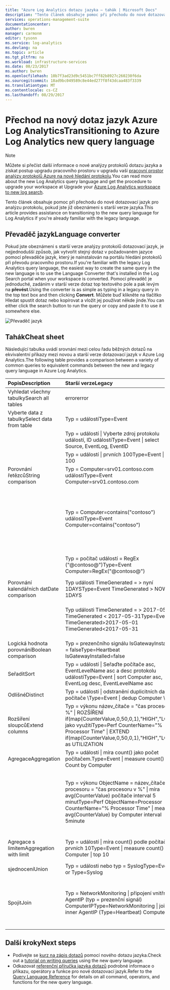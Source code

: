 ```yaml
---
title: "Azure Log Analytics dotazu jazyka – tahák | Microsoft Docs"
description: "Tento článek obsahuje pomoc při přechodu do nové dotazovací jazyk pro analýzu protokolu, pokud jste již obeznámeni s starší verze jazyka."
services: operations-management-suite
documentationcenter: 
author: bwren
manager: carmonm
editor: tysonn
ms.service: log-analytics
ms.devlang: na
ms.topic: article
ms.tgt_pltfrm: na
ms.workload: infrastructure-services
ms.date: 08/23/2017
ms.author: bwren
ms.openlocfilehash: 10b7f3ad23d9c5451bc7ff82b8927c260230f6da
ms.sourcegitcommit: 18ad9bc049589c8e44ed277f8f43dcaa483f3339
ms.translationtype: MT
ms.contentlocale: cs-CZ
ms.lasthandoff: 08/29/2017
---
```

# <a name="transitioning-to-azure-log-analytics-new-query-language"></a><span data-ttu-id="3b825-103">Přechod na nový dotaz jazyk Azure Log Analytics</span><span class="sxs-lookup"><span data-stu-id="3b825-103">Transitioning to Azure Log Analytics new query language</span></span>

> [!NOTE]
> <span data-ttu-id="3b825-104">Můžete si přečíst další informace o nové analýzy protokolů dotazu jazyka a získat postup upgradu pracovního prostoru v upgradu vaší [pracovní prostor analýzy protokolů Azure na nové hledání protokolu](log-analytics-log-search-upgrade.md).</span><span class="sxs-lookup"><span data-stu-id="3b825-104">You can read more about the new Log Analytics query language and get the procedure to upgrade your workspace at Upgrade your [Azure Log Analytics workspace to new log search](log-analytics-log-search-upgrade.md).</span></span>

<span data-ttu-id="3b825-105">Tento článek obsahuje pomoc při přechodu do nové dotazovací jazyk pro analýzu protokolu, pokud jste již obeznámeni s starší verze jazyka.</span><span class="sxs-lookup"><span data-stu-id="3b825-105">This article provides assistance on transitioning to the new query language for Log Analytics if you're already familiar with the legacy language.</span></span>

## <a name="language-converter"></a><span data-ttu-id="3b825-106">Převaděč jazyk</span><span class="sxs-lookup"><span data-stu-id="3b825-106">Language converter</span></span>

<span data-ttu-id="3b825-107">Pokud jste obeznámeni s starší verze analýzy protokolů dotazovací jazyk, je nejjednodušší způsob, jak vytvořit stejný dotaz v požadovaném jazyce pomocí převaděče jazyk, který je nainstalován na portálu hledání protokolů při převodu pracovního prostoru.</span><span class="sxs-lookup"><span data-stu-id="3b825-107">If you're familiar with the legacy Log Analytics query language, the easiest way to create the same query in the new language is to use the Language Converter that's installed in the Log Search portal when your workspace is converted.</span></span>  <span data-ttu-id="3b825-108">Pomocí převaděč je jednoduché, zadáním v starší verze dotaz top textového pole a pak levým na **převést**.</span><span class="sxs-lookup"><span data-stu-id="3b825-108">Using the converter is as simple as typing in a legacy query in the top text box and then clicking **Convert**.</span></span>  <span data-ttu-id="3b825-109">Můžete buď klikněte na tlačítko Hledat spustit dotaz nebo kopírovat a vložit jej používat někde jinde.</span><span class="sxs-lookup"><span data-stu-id="3b825-109">You can either click the search button to run the query or copy and paste it to use it somewhere else.</span></span>

![Převaděč jazyk](media/log-analytics-log-search-upgrade/language-converter.png)


## <a name="cheat-sheet"></a><span data-ttu-id="3b825-111">Tahák</span><span class="sxs-lookup"><span data-stu-id="3b825-111">Cheat sheet</span></span>

<span data-ttu-id="3b825-112">Následující tabulka uvádí srovnání mezi celou řadu běžných dotazů na ekvivalentní příkazy mezi novou a starší verze dotazovací jazyk v Azure Log Analytics.</span><span class="sxs-lookup"><span data-stu-id="3b825-112">The following table provides a comparison between a variety of common queries to equivalent commands between the new and legacy query language in Azure Log Analytics.</span></span>

| <span data-ttu-id="3b825-113">Popis</span><span class="sxs-lookup"><span data-stu-id="3b825-113">Description</span></span> | <span data-ttu-id="3b825-114">Starší verze</span><span class="sxs-lookup"><span data-stu-id="3b825-114">Legacy</span></span> | <span data-ttu-id="3b825-115">Nový</span><span class="sxs-lookup"><span data-stu-id="3b825-115">new</span></span> |
|:--|:--|:--|
| <span data-ttu-id="3b825-116">Vyhledat všechny tabulky</span><span class="sxs-lookup"><span data-stu-id="3b825-116">Search all tables</span></span>      | <span data-ttu-id="3b825-117">error</span><span class="sxs-lookup"><span data-stu-id="3b825-117">error</span></span> | <span data-ttu-id="3b825-118">hledání "error" (ne velká a malá písmena)</span><span class="sxs-lookup"><span data-stu-id="3b825-118">search "error"  (not case sensitive)</span></span> |
| <span data-ttu-id="3b825-119">Vyberte data z tabulky</span><span class="sxs-lookup"><span data-stu-id="3b825-119">Select data from table</span></span> | <span data-ttu-id="3b825-120">Typ = událostí</span><span class="sxs-lookup"><span data-stu-id="3b825-120">Type=Event</span></span> |  <span data-ttu-id="3b825-121">Událost</span><span class="sxs-lookup"><span data-stu-id="3b825-121">Event</span></span> |
|                        | <span data-ttu-id="3b825-122">Typ = událostí &#124; Vyberte zdroj protokolu událostí, ID události</span><span class="sxs-lookup"><span data-stu-id="3b825-122">Type=Event &#124; select Source, EventLog, EventID</span></span> | <span data-ttu-id="3b825-123">Událost &#124; Zdroj protokolu událostí, EventID projektu</span><span class="sxs-lookup"><span data-stu-id="3b825-123">Event &#124; project Source, EventLog, EventID</span></span> |
|                        | <span data-ttu-id="3b825-124">Typ = událostí &#124; prvních 100</span><span class="sxs-lookup"><span data-stu-id="3b825-124">Type=Event &#124; top 100</span></span> | <span data-ttu-id="3b825-125">Událost &#124; trvat 100</span><span class="sxs-lookup"><span data-stu-id="3b825-125">Event &#124; take 100</span></span> |
| <span data-ttu-id="3b825-126">Porovnání řetězců</span><span class="sxs-lookup"><span data-stu-id="3b825-126">String comparison</span></span>      | <span data-ttu-id="3b825-127">Typ = Computer=srv01.contoso.com událostí</span><span class="sxs-lookup"><span data-stu-id="3b825-127">Type=Event Computer=srv01.contoso.com</span></span>   | <span data-ttu-id="3b825-128">Událost &#124; kde počítač == "srv01.contoso.com"</span><span class="sxs-lookup"><span data-stu-id="3b825-128">Event &#124; where Computer == "srv01.contoso.com"</span></span> |
|                        | <span data-ttu-id="3b825-129">Typ = Computer=contains("contoso") událostí</span><span class="sxs-lookup"><span data-stu-id="3b825-129">Type=Event Computer=contains("contoso")</span></span> | <span data-ttu-id="3b825-130">Událost &#124; Pokud počítač obsahuje "contoso" (ne velká a malá písmena)</span><span class="sxs-lookup"><span data-stu-id="3b825-130">Event &#124; where Computer contains "contoso" (not case sensitive)</span></span><br><span data-ttu-id="3b825-131">Událost &#124; kde contains_cs počítače "Contoso" (malá a velká písmena)</span><span class="sxs-lookup"><span data-stu-id="3b825-131">Event &#124; where Computer contains_cs "Contoso" (case sensitive)</span></span> |
|                        | <span data-ttu-id="3b825-132">Typ = počítač událostí = RegEx ("@contoso@")</span><span class="sxs-lookup"><span data-stu-id="3b825-132">Type=Event Computer=RegEx("@contoso@")</span></span>  | <span data-ttu-id="3b825-133">Událost &#124; kde počítače odpovídá regulárnímu výrazu ". *contoso*"</span><span class="sxs-lookup"><span data-stu-id="3b825-133">Event &#124; where Computer matches regex ".*contoso*"</span></span> |
| <span data-ttu-id="3b825-134">Porovnání kalendářních dat</span><span class="sxs-lookup"><span data-stu-id="3b825-134">Date comparison</span></span>        | <span data-ttu-id="3b825-135">Typ události TimeGenerated = > nyní 1DAYS</span><span class="sxs-lookup"><span data-stu-id="3b825-135">Type=Event TimeGenerated > NOW-1DAYS</span></span> | <span data-ttu-id="3b825-136">Událost &#124; kde TimeGenerated > ago(1d)</span><span class="sxs-lookup"><span data-stu-id="3b825-136">Event &#124; where TimeGenerated > ago(1d)</span></span> |
|                        | <span data-ttu-id="3b825-137">Typ události TimeGenerated = > 2017-05-01 TimeGenerated < 2017-05-31</span><span class="sxs-lookup"><span data-stu-id="3b825-137">Type=Event TimeGenerated>2017-05-01 TimeGenerated<2017-05-31</span></span> | <span data-ttu-id="3b825-138">Událost &#124; kde TimeGenerated mezi (datetime(2017-05-01)...</span><span class="sxs-lookup"><span data-stu-id="3b825-138">Event &#124; where TimeGenerated between (datetime(2017-05-01) ..</span></span> <span data-ttu-id="3b825-139">DATETIME(2017-05-31))</span><span class="sxs-lookup"><span data-stu-id="3b825-139">datetime(2017-05-31))</span></span> |
| <span data-ttu-id="3b825-140">Logická hodnota porovnání</span><span class="sxs-lookup"><span data-stu-id="3b825-140">Boolean comparison</span></span>     | <span data-ttu-id="3b825-141">Typ = prezenčního signálu IsGatewayInstalled = false</span><span class="sxs-lookup"><span data-stu-id="3b825-141">Type=Heartbeat IsGatewayInstalled=false</span></span>  | <span data-ttu-id="3b825-142">Prezenční signál</span><span class="sxs-lookup"><span data-stu-id="3b825-142">Heartbeat</span></span> | <span data-ttu-id="3b825-143">kde IsGatewayInstalled hodnotu false</span><span class="sxs-lookup"><span data-stu-id="3b825-143">where IsGatewayInstalled == false</span></span> |
| <span data-ttu-id="3b825-144">Seřadit</span><span class="sxs-lookup"><span data-stu-id="3b825-144">Sort</span></span>                   | <span data-ttu-id="3b825-145">Typ = událostí &#124; Seřaďte počítače asc, EventLevelName asc a desc protokolu událostí</span><span class="sxs-lookup"><span data-stu-id="3b825-145">Type=Event &#124; sort Computer asc, EventLog desc, EventLevelName asc</span></span> | <span data-ttu-id="3b825-146">Událost \\</span><span class="sxs-lookup"><span data-stu-id="3b825-146">Event \\</span></span>| <span data-ttu-id="3b825-147">Řadit podle počítače asc, EventLevelName asc a desc protokolu událostí</span><span class="sxs-lookup"><span data-stu-id="3b825-147">sort by Computer asc, EventLog desc, EventLevelName asc</span></span> |
| <span data-ttu-id="3b825-148">Odlišné</span><span class="sxs-lookup"><span data-stu-id="3b825-148">Distinct</span></span>               | <span data-ttu-id="3b825-149">Typ = událostí &#124; odstranění duplicitních dat počítače \\</span><span class="sxs-lookup"><span data-stu-id="3b825-149">Type=Event &#124; dedup Computer \\</span></span>| <span data-ttu-id="3b825-150">Vyberte počítač</span><span class="sxs-lookup"><span data-stu-id="3b825-150">select Computer</span></span> | <span data-ttu-id="3b825-151">Událost &#124; shrnout počítačem protokolu událostí</span><span class="sxs-lookup"><span data-stu-id="3b825-151">Event &#124; summarize by Computer, EventLog</span></span> |
| <span data-ttu-id="3b825-152">Rozšíření sloupců</span><span class="sxs-lookup"><span data-stu-id="3b825-152">Extend columns</span></span>         | <span data-ttu-id="3b825-153">Typ = výkonu název_čítače = "čas procesoru v %" &#124; ROZŠÍŘENÍ if(map(CounterValue,0,50,0,1),"HIGH","LOW") jako využití</span><span class="sxs-lookup"><span data-stu-id="3b825-153">Type=Perf CounterName="% Processor Time" &#124; EXTEND if(map(CounterValue,0,50,0,1),"HIGH","LOW") as UTILIZATION</span></span> | <span data-ttu-id="3b825-154">Výkonu &#124; kde CounterName == "% času procesoru" \\</span><span class="sxs-lookup"><span data-stu-id="3b825-154">Perf &#124; where CounterName == "% Processor Time" \\</span></span>| <span data-ttu-id="3b825-155">rozšíření využití =, je-li ("Nedostatek" přepočtené > 50, "Vysoká")</span><span class="sxs-lookup"><span data-stu-id="3b825-155">extend Utilization = iff(CounterValue > 50, "HIGH", "LOW")</span></span> |
| <span data-ttu-id="3b825-156">Agregace</span><span class="sxs-lookup"><span data-stu-id="3b825-156">Aggregation</span></span>            | <span data-ttu-id="3b825-157">Typ = událostí &#124; míra count() jako počet počítačem.</span><span class="sxs-lookup"><span data-stu-id="3b825-157">Type=Event &#124; measure count() as Count by Computer</span></span> | <span data-ttu-id="3b825-158">Událost &#124; shrnout Count = count() počítačem.</span><span class="sxs-lookup"><span data-stu-id="3b825-158">Event &#124; summarize Count = count() by Computer</span></span> |
|                                | <span data-ttu-id="3b825-159">Typ = výkonu ObjectName = název_čítače procesoru = "čas procesoru v %" &#124; míra avg(CounterValue) počítače interval 5 minut</span><span class="sxs-lookup"><span data-stu-id="3b825-159">Type=Perf ObjectName=Processor CounterName="% Processor Time" &#124; measure avg(CounterValue) by Computer interval 5minute</span></span> | <span data-ttu-id="3b825-160">Výkonu &#124; kde ObjectName == "Procesor" a název_čítače == "% času procesoru" &#124; Shrňte avg(CounterValue) počítačem bin (TimeGenerated, 5 minut)</span><span class="sxs-lookup"><span data-stu-id="3b825-160">Perf &#124; where ObjectName=="Processor" and CounterName=="% Processor Time" &#124; summarize avg(CounterValue) by Computer, bin(TimeGenerated, 5min)</span></span> |
| <span data-ttu-id="3b825-161">Agregace s limitem</span><span class="sxs-lookup"><span data-stu-id="3b825-161">Aggregation with limit</span></span> | <span data-ttu-id="3b825-162">Typ = událostí &#124; míra count() podle počítače &#124; prvních 10</span><span class="sxs-lookup"><span data-stu-id="3b825-162">Type=Event &#124; measure count() by Computer &#124; top 10</span></span> | <span data-ttu-id="3b825-163">Událost &#124; shrnout AggregatedValue = count() podle počítače &#124; limit 10</span><span class="sxs-lookup"><span data-stu-id="3b825-163">Event &#124; summarize AggregatedValue = count() by Computer &#124; limit 10</span></span> |
| <span data-ttu-id="3b825-164">sjednocení</span><span class="sxs-lookup"><span data-stu-id="3b825-164">Union</span></span>                  | <span data-ttu-id="3b825-165">Typ = události nebo typ = Syslog</span><span class="sxs-lookup"><span data-stu-id="3b825-165">Type=Event or Type=Syslog</span></span> | <span data-ttu-id="3b825-166">sjednocení události procesu Syslog</span><span class="sxs-lookup"><span data-stu-id="3b825-166">union Event, Syslog</span></span> |
| <span data-ttu-id="3b825-167">Spojit</span><span class="sxs-lookup"><span data-stu-id="3b825-167">Join</span></span>                   | <span data-ttu-id="3b825-168">Typ = NetworkMonitoring &#124; připojení vnitřní AgentIP (typ = prezenční signál) ComputerIP</span><span class="sxs-lookup"><span data-stu-id="3b825-168">Type=NetworkMonitoring &#124; join inner AgentIP (Type=Heartbeat) ComputerIP</span></span> | <span data-ttu-id="3b825-169">NetworkMonitoring &#124; připojení typu = vnitřní (vyhledávání typu == "Prezenčního signálu") na $left. AgentIP == $right.ComputerIP</span><span class="sxs-lookup"><span data-stu-id="3b825-169">NetworkMonitoring &#124; join kind=inner (search Type == "Heartbeat") on $left.AgentIP == $right.ComputerIP</span></span> |



## <a name="next-steps"></a><span data-ttu-id="3b825-170">Další kroky</span><span class="sxs-lookup"><span data-stu-id="3b825-170">Next steps</span></span>
- <span data-ttu-id="3b825-171">Podívejte se [kurz na zápis dotazů](https://go.microsoft.com/fwlink/?linkid=856078) pomocí nového dotazu jazyka.</span><span class="sxs-lookup"><span data-stu-id="3b825-171">Check out a [tutorial on writing queries](https://go.microsoft.com/fwlink/?linkid=856078) using the new query language.</span></span>
- <span data-ttu-id="3b825-172">Odkazovat [referenční příručka jazyka dotazů](https://go.microsoft.com/fwlink/?linkid=856079) podrobné informace o příkazu, operátory a funkce pro nové dotazovací jazyk.</span><span class="sxs-lookup"><span data-stu-id="3b825-172">Refer to the [Query Language Reference](https://go.microsoft.com/fwlink/?linkid=856079) for details on all command, operators, and functions for the new query language.</span></span>  

